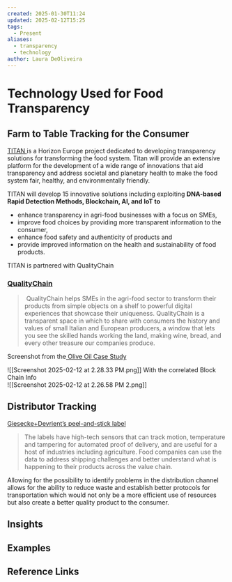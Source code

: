 ```yaml
---
created: 2025-01-30T11:24
updated: 2025-02-12T15:25
tags:
  - Present
aliases:
  - transparency
  - technology
author: Laura DeOliveira
---
```

# Technology Used for Food Transparency 

## Farm to Table Tracking for the Consumer 
[TITAN ](https://titanproject.eu/)is a Horizon Europe project dedicated to developing transparency solutions for transforming the food system. Titan will provide an extensive platform for the development of a wide range of innovations that aid transparency and address societal and planetary health to make the food system fair, healthy, and environmentally friendly.

TITAN will develop 15 innovative solutions including exploiting **DNA-based Rapid Detection Methods, Blockchain, AI, and IoT to**

- enhance transparency in agri-food businesses with a focus on SMEs,
- improve food choices by providing more transparent information to the consumer,
- enhance food safety and authenticity of products and
- provide improved information on the health and sustainability of food products.

TITAN is partnered with QualityChain
### [QualityChain](https://qualitychain.ch/en/about.html)
>  QualityChain helps SMEs in the agri-food sector to transform their products from simple objects on a shelf to powerful digital experiences that showcase their uniqueness. QualityChain is a transparent space in which to share with consumers the history and values of small Italian and European producers, a window that lets you see the skilled hands working the land, making wine, bread, and every other treasure our companies produce.


Screenshot from the[ Olive Oil Case Study ](https://qualitychain.ch/en/qr-code-olive-oil.html)

![[Screenshot 2025-02-12 at 2.28.33 PM.png]]
With the correlated Block Chain Info  
![[Screenshot 2025-02-12 at 2.26.58 PM 2.png]]


## Distributor Tracking 

[Giesecke+Devrient’s peel-and-stick label](https://www.agriculturedive.com/news/new-thin-smart-label-tracks-food-supply-chain-journey/736542/)
> The labels have high-tech sensors that can track motion, temperature and tampering for automated proof of delivery, and are useful for a host of industries including agriculture. Food companies can use the data to address shipping challenges and better understand what is happening to their products across the value chain.

Allowing for the possibility to identify problems in the distribution channel allows for the ability to reduce waste and establish better protocols for transportation which would not only be a more efficient use of resources but also create a better quality product to the consumer. 

## Insights

## Examples

## Reference Links
